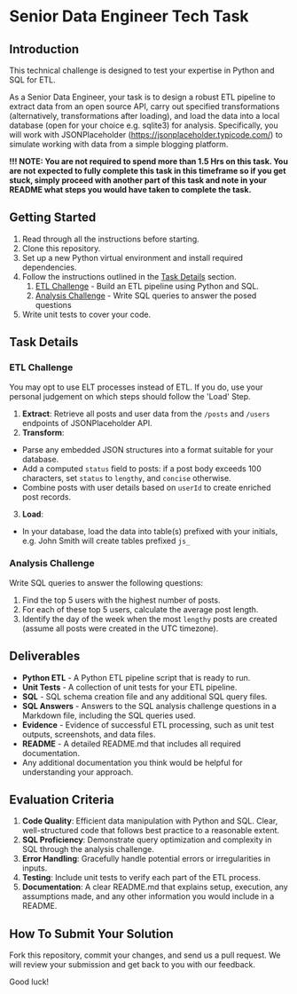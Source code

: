 # Senior Data Engineer Tech Task

## Introduction
This technical challenge is designed to test your expertise in Python and SQL for ETL. 

As a Senior Data Engineer, your task is to design a robust ETL pipeline to extract data from an open source API, carry out specified transformations (alternatively, transformations after loading), and load the data into a local database (open for your choice e.g. sqlite3) for analysis. Specifically, you will work with JSONPlaceholder (https://jsonplaceholder.typicode.com/) to simulate working with data from a simple blogging platform.

**!!! NOTE: You are not required to spend more than 1.5 Hrs on this task. You are not expected to fully complete this task in this timeframe so if you get stuck, simply proceed with another part of this task and note in your README what steps you would have taken to complete the task.**

## Getting Started
1. Read through all the instructions before starting.
2. Clone this repository.
3. Set up a new Python virtual environment and install required dependencies.
4. Follow the instructions outlined in the [Task Details](#task-details) section.
   1. [ETL Challenge](#etl-challenge) - Build an ETL pipeline using Python and SQL.
   2. [Analysis Challenge](#analysis-challenge) - Write SQL queries to answer the posed questions
5. Write unit tests to cover your code.

## Task Details
### ETL Challenge

You may opt to use ELT processes instead of ETL. If you do, use your personal judgement on which steps should follow the 'Load' Step.

1. **Extract**: Retrieve all posts and user data from the `/posts` and `/users` endpoints of JSONPlaceholder API.
2. **Transform**:
 - Parse any embedded JSON structures into a format suitable for your database.
 - Add a computed `status` field to posts: if a post body exceeds 100 characters, set `status` to `lengthy`, and `concise` otherwise.
 - Combine posts with user details based on `userId` to create enriched post records.
3. **Load**:
 - In your database, load the data into table(s) prefixed with your initials, e.g. John Smith will create tables prefixed `js_` 

### Analysis Challenge
Write SQL queries to answer the following questions:
1. Find the top 5 users with the highest number of posts.
2. For each of these top 5 users, calculate the average post length.
3. Identify the day of the week when the most `lengthy` posts are created (assume all posts were created in the UTC timezone).

## Deliverables
- **Python ETL** - A Python ETL pipeline script that is ready to run.
- **Unit Tests** - A collection of unit tests for your ETL pipeline.
- **SQL** - SQL schema creation file and any additional SQL query files.
- **SQL Answers** - Answers to the SQL analysis challenge questions in a Markdown file, including the SQL queries used.
- **Evidence** - Evidence of successful ETL processing, such as unit test outputs, screenshots, and data files.
- **README** - A detailed README.md that includes all required documentation.
- Any additional documentation you think would be helpful for understanding your approach.

## Evaluation Criteria
1. **Code Quality**: Efficient data manipulation with Python and SQL. Clear, well-structured code that follows best practice to a reasonable extent.
2. **SQL Proficiency**: Demonstrate query optimization and complexity in SQL through the analysis challenge.
3. **Error Handling**: Gracefully handle potential errors or irregularities in inputs.
4. **Testing**: Include unit tests to verify each part of the ETL process.
5. **Documentation**: A clear README.md that explains setup, execution, any assumptions made, and any other information you would include in a README.

## How To Submit Your Solution
Fork this repository, commit your changes, and send us a pull request. We will review your submission and get back to you with our feedback.

Good luck!